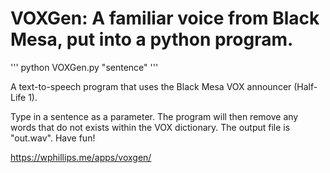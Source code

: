 # VOXGen: A familiar voice from Black Mesa, put into a python program.

'''
python VOXGen.py "sentence"
'''

A text-to-speech program that uses the Black Mesa VOX announcer (Half-Life 1).

Type in a sentence as a parameter. The program will then remove any words that do not exists within the VOX dictionary. The output file is "out.wav". Have fun!

https://wphillips.me/apps/voxgen/
